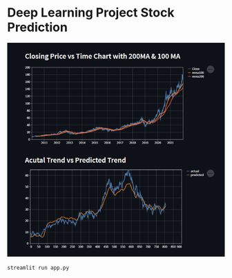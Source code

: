 # Deep Learning Project Stock Prediction 

![streamlit](./readme-image.png)
```
streamlit run app.py 
```